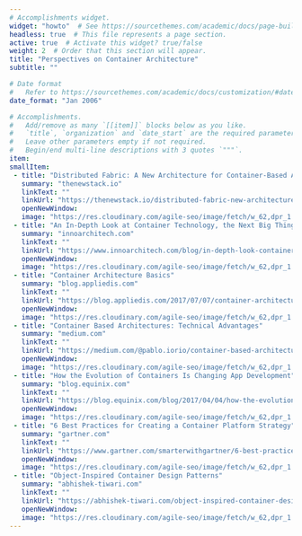 ```yaml
---
# Accomplishments widget.
widget: "howto"  # See https://sourcethemes.com/academic/docs/page-builder/
headless: true  # This file represents a page section.
active: true  # Activate this widget? true/false
weight: 2  # Order that this section will appear.
title: "Perspectives on Container Architecture"
subtitle: ""

# Date format
#   Refer to https://sourcethemes.com/academic/docs/customization/#date-format
date_format: "Jan 2006"

# Accomplishments.
#   Add/remove as many `[[item]]` blocks below as you like.
#   `title`, `organization` and `date_start` are the required parameters.
#   Leave other parameters empty if not required.
#   Begin/end multi-line descriptions with 3 quotes `"""`.
item: 
smallItem: 
 - title: "Distributed Fabric: A New Architecture for Container-Based Applications"
   summary: "thenewstack.io"
   linkText: ""
   linkUrl: "https://thenewstack.io/distributed-fabric-new-architecture-container-based-applications/" 
   openNewWindow: 
   image: "https://res.cloudinary.com/agile-seo/image/fetch/w_62,dpr_1.0,d_blank_am8gzx.png/https%3A%2F%2Flogo.clearbit.com%2Fthenewstack.io%3Fsize%3D250" 
 - title: "An In-Depth Look at Container Technology, the Next Big Thing in Tech"
   summary: "innoarchitech.com"
   linkText: ""
   linkUrl: "https://www.innoarchitech.com/blog/in-depth-look-container-technology-caas-next-big-thing-tech"
   openNewWindow: 
   image: "https://res.cloudinary.com/agile-seo/image/fetch/w_62,dpr_1.0,d_blank_am8gzx.png/https%3A%2F%2Flogo.clearbit.com%2Finnoarchitech.com%3Fsize%3D250" 
 - title: "Container Architecture Basics"
   summary: "blog.appliedis.com"
   linkText: ""
   linkUrl: "https://blog.appliedis.com/2017/07/07/container-architecture-basics/"
   openNewWindow: 
   image: "https://res.cloudinary.com/agile-seo/image/fetch/w_62,dpr_1.0,d_blank_am8gzx.png/https%3A%2F%2Flogo.clearbit.com%2Fblog.appliedis.com%3Fsize%3D250" 
 - title: "Container Based Architectures: Technical Advantages"
   summary: "medium.com"
   linkText: ""
   linkUrl: "https://medium.com/@pablo.iorio/container-based-architecture-i-iii-technical-advantages-7176195456c5"
   openNewWindow: 
   image: "https://res.cloudinary.com/agile-seo/image/fetch/w_62,dpr_1.0,d_blank_am8gzx.png/https%3A%2F%2Flogo.clearbit.com%2Fmedium.com%3Fsize%3D250" 
 - title: "How the Evolution of Containers Is Changing App Development"
   summary: "blog.equinix.com"
   linkText: ""
   linkUrl: "https://blog.equinix.com/blog/2017/04/04/how-the-evolution-of-containers-is-changing-app-development/"
   openNewWindow: 
   image: "https://res.cloudinary.com/agile-seo/image/fetch/w_62,dpr_1.0,d_blank_am8gzx.png/https%3A%2F%2Flogo.clearbit.com%2Fblog.equinix.com%3Fsize%3D250" 
 - title: "6 Best Practices for Creating a Container Platform Strategy"
   summary: "gartner.com"
   linkText: ""
   linkUrl: "https://www.gartner.com/smarterwithgartner/6-best-practices-for-creating-a-container-platform-strategy/"
   openNewWindow: 
   image: "https://res.cloudinary.com/agile-seo/image/fetch/w_62,dpr_1.0,d_blank_am8gzx.png/https%3A%2F%2Flogo.clearbit.com%2Fgartner.com%3Fsize%3D250" 
 - title: "Object-Inspired Container Design Patterns"
   summary: "abhishek-tiwari.com"
   linkText: ""
   linkUrl: "https://abhishek-tiwari.com/object-inspired-container-design-patterns/"
   openNewWindow: 
   image: "https://res.cloudinary.com/agile-seo/image/fetch/w_62,dpr_1.0,d_blank_am8gzx.png/https%3A%2F%2Flogo.clearbit.com%2Fabhishek-tiwari.com%3Fsize%3D250" 
---
```

